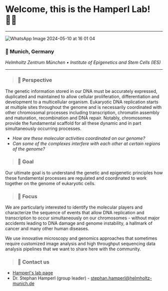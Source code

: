 # Welcome, this is the Hamperl Lab! 👋🏽
---
![WhatsApp Image 2024-05-10 at 16 01 04](https://github.com/hamperlgroup/.github/assets/38733664/38afbe60-6a59-4fdb-9e36-de31ad9ad53a)
### 📍 Munich, Germany
*Helmholtz Zentrum München • Institute of Epigenetics and Stem Cells (IES)*

---
> ### 🧬 Perspective
The genetic information stored in our DNA must be accurately expressed, duplicated and maintained to allow cellular proliferation, differentiation and development to a multicellular organism. Eukaryotic DNA replication starts at multiple sites throughout the genome and is necessarily coordinated with other chromosomal processes including transcription, chromatin assembly and maturation, recombination and DNA repair. Notably, chromosomes provide the fundamental scaffold for all these dynamic and in part simultaneously occurring processes. 
- *How are these molecular activities coordinated on our genome?*
- *Can some of the complexes interfere with each other at certain regions of the genome?*


> ### 🎯 Goal
Our ultimate goal is to understand the genetic and epigenetic principles how these fundamental processes are regulated and coordinated to work together on the genome of eukaryotic cells.

> ### 🔬 Focus
We are particularly interested to identify the molecular players and characterize the sequence of events that allow DNA replication and transcription to occur simultaneously on our chromosomes - without major accidents leading to DNA damage and genome instability, a hallmark of cancer and many other human diseases. 

We use innovative microscopy and genomics approaches that sometimes require customized image analysis and high throughput sequencing data analysis pipelines that we want to share here with the community.


> ### 🧐 Contact us
- [Hamperl's lab page](https://www.helmholtz-munich.de/en/ies/research-groups/hamperl-lab)
- Dr. Stephan Hamperl (group leader) - stephan.hamperl@helmholtz-munich.de
